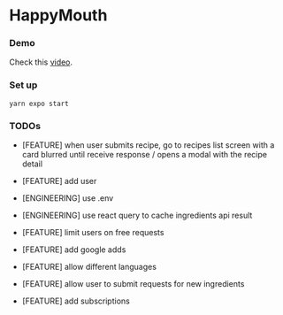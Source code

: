 # HappyMouth

### Demo
Check this [video](quick_demo.mov).

### Set up
``` yarn expo start ```

### TODOs
- [FEATURE] when user submits recipe, go to recipes list screen with a card blurred until receive response / opens a modal with the recipe detail
- [FEATURE] add user


- [ENGINEERING] use .env
- [ENGINEERING] use react query to cache ingredients api result



- [FEATURE] limit users on free requests
- [FEATURE] add google adds
- [FEATURE] allow different languages
- [FEATURE] allow user to submit requests for new ingredients
- [FEATURE] add subscriptions
